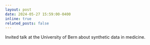 ```yaml
---
layout: post
date: 2024-05-27 15:59:00-0400
inline: true
related_posts: false
---
```


Invited talk at the University of Bern about synthetic data in medicine.
